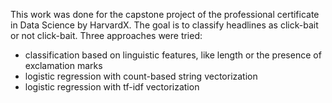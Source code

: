 
This work was done for the capstone project of the professional certificate in Data Science by HarvardX. The goal is to classify headlines as click-bait or not click-bait. Three approaches were tried:

* classification based on linguistic features, like length or the presence of exclamation marks
* logistic regression with count-based string vectorization
* logistic regression with tf-idf vectorization
